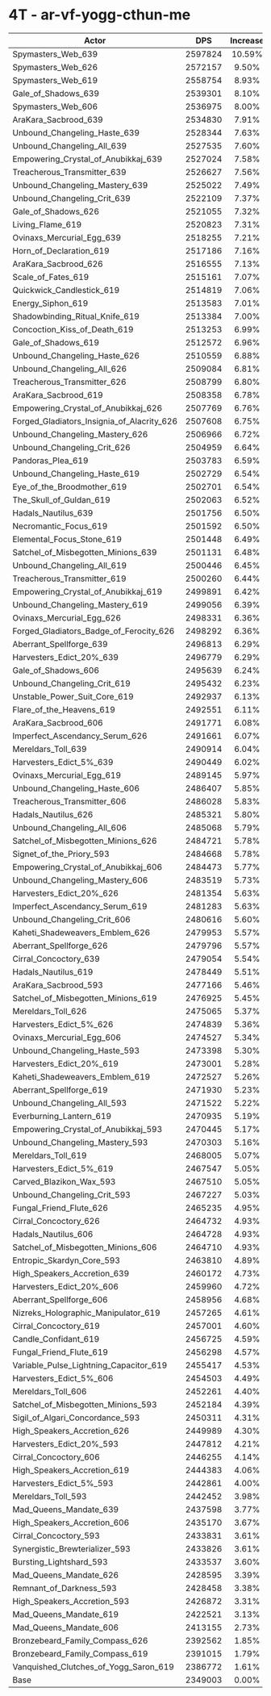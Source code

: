 # 4T - ar-vf-yogg-cthun-me
| Actor | DPS | Increase |
|---|:---:|:---:|
|Spymasters_Web_639|2597824|10.59%|
|Spymasters_Web_626|2572157|9.50%|
|Spymasters_Web_619|2558754|8.93%|
|Gale_of_Shadows_639|2539301|8.10%|
|Spymasters_Web_606|2536975|8.00%|
|AraKara_Sacbrood_639|2534830|7.91%|
|Unbound_Changeling_Haste_639|2528344|7.63%|
|Unbound_Changeling_All_639|2527535|7.60%|
|Empowering_Crystal_of_Anubikkaj_639|2527024|7.58%|
|Treacherous_Transmitter_639|2526627|7.56%|
|Unbound_Changeling_Mastery_639|2525022|7.49%|
|Unbound_Changeling_Crit_639|2522109|7.37%|
|Gale_of_Shadows_626|2521055|7.32%|
|Living_Flame_619|2520823|7.31%|
|Ovinaxs_Mercurial_Egg_639|2518255|7.21%|
|Horn_of_Declaration_619|2517186|7.16%|
|AraKara_Sacbrood_626|2516555|7.13%|
|Scale_of_Fates_619|2515161|7.07%|
|Quickwick_Candlestick_619|2514819|7.06%|
|Energy_Siphon_619|2513583|7.01%|
|Shadowbinding_Ritual_Knife_619|2513384|7.00%|
|Concoction_Kiss_of_Death_619|2513253|6.99%|
|Gale_of_Shadows_619|2512572|6.96%|
|Unbound_Changeling_Haste_626|2510559|6.88%|
|Unbound_Changeling_All_626|2509084|6.81%|
|Treacherous_Transmitter_626|2508799|6.80%|
|AraKara_Sacbrood_619|2508358|6.78%|
|Empowering_Crystal_of_Anubikkaj_626|2507769|6.76%|
|Forged_Gladiators_Insignia_of_Alacrity_626|2507608|6.75%|
|Unbound_Changeling_Mastery_626|2506966|6.72%|
|Unbound_Changeling_Crit_626|2504959|6.64%|
|Pandoras_Plea_619|2503783|6.59%|
|Unbound_Changeling_Haste_619|2502729|6.54%|
|Eye_of_the_Broodmother_619|2502701|6.54%|
|The_Skull_of_Guldan_619|2502063|6.52%|
|Hadals_Nautilus_639|2501756|6.50%|
|Necromantic_Focus_619|2501592|6.50%|
|Elemental_Focus_Stone_619|2501448|6.49%|
|Satchel_of_Misbegotten_Minions_639|2501131|6.48%|
|Unbound_Changeling_All_619|2500446|6.45%|
|Treacherous_Transmitter_619|2500260|6.44%|
|Empowering_Crystal_of_Anubikkaj_619|2499891|6.42%|
|Unbound_Changeling_Mastery_619|2499056|6.39%|
|Ovinaxs_Mercurial_Egg_626|2498331|6.36%|
|Forged_Gladiators_Badge_of_Ferocity_626|2498292|6.36%|
|Aberrant_Spellforge_639|2496813|6.29%|
|Harvesters_Edict_20%_639|2496779|6.29%|
|Gale_of_Shadows_606|2495639|6.24%|
|Unbound_Changeling_Crit_619|2495432|6.23%|
|Unstable_Power_Suit_Core_619|2492937|6.13%|
|Flare_of_the_Heavens_619|2492551|6.11%|
|AraKara_Sacbrood_606|2491771|6.08%|
|Imperfect_Ascendancy_Serum_626|2491661|6.07%|
|Mereldars_Toll_639|2490914|6.04%|
|Harvesters_Edict_5%_639|2490449|6.02%|
|Ovinaxs_Mercurial_Egg_619|2489145|5.97%|
|Unbound_Changeling_Haste_606|2486407|5.85%|
|Treacherous_Transmitter_606|2486028|5.83%|
|Hadals_Nautilus_626|2485321|5.80%|
|Unbound_Changeling_All_606|2485068|5.79%|
|Satchel_of_Misbegotten_Minions_626|2484721|5.78%|
|Signet_of_the_Priory_593|2484668|5.78%|
|Empowering_Crystal_of_Anubikkaj_606|2484473|5.77%|
|Unbound_Changeling_Mastery_606|2483519|5.73%|
|Harvesters_Edict_20%_626|2481354|5.63%|
|Imperfect_Ascendancy_Serum_619|2481283|5.63%|
|Unbound_Changeling_Crit_606|2480616|5.60%|
|Kaheti_Shadeweavers_Emblem_626|2479953|5.57%|
|Aberrant_Spellforge_626|2479796|5.57%|
|Cirral_Concoctory_639|2479054|5.54%|
|Hadals_Nautilus_619|2478449|5.51%|
|AraKara_Sacbrood_593|2477166|5.46%|
|Satchel_of_Misbegotten_Minions_619|2476925|5.45%|
|Mereldars_Toll_626|2475065|5.37%|
|Harvesters_Edict_5%_626|2474839|5.36%|
|Ovinaxs_Mercurial_Egg_606|2474527|5.34%|
|Unbound_Changeling_Haste_593|2473398|5.30%|
|Harvesters_Edict_20%_619|2473001|5.28%|
|Kaheti_Shadeweavers_Emblem_619|2472527|5.26%|
|Aberrant_Spellforge_619|2471930|5.23%|
|Unbound_Changeling_All_593|2471522|5.22%|
|Everburning_Lantern_619|2470935|5.19%|
|Empowering_Crystal_of_Anubikkaj_593|2470445|5.17%|
|Unbound_Changeling_Mastery_593|2470303|5.16%|
|Mereldars_Toll_619|2468005|5.07%|
|Harvesters_Edict_5%_619|2467547|5.05%|
|Carved_Blazikon_Wax_593|2467510|5.05%|
|Unbound_Changeling_Crit_593|2467227|5.03%|
|Fungal_Friend_Flute_626|2465235|4.95%|
|Cirral_Concoctory_626|2464732|4.93%|
|Hadals_Nautilus_606|2464728|4.93%|
|Satchel_of_Misbegotten_Minions_606|2464710|4.93%|
|Entropic_Skardyn_Core_593|2463810|4.89%|
|High_Speakers_Accretion_639|2460172|4.73%|
|Harvesters_Edict_20%_606|2459960|4.72%|
|Aberrant_Spellforge_606|2458956|4.68%|
|Nizreks_Holographic_Manipulator_619|2457265|4.61%|
|Cirral_Concoctory_619|2457001|4.60%|
|Candle_Confidant_619|2456725|4.59%|
|Fungal_Friend_Flute_619|2456298|4.57%|
|Variable_Pulse_Lightning_Capacitor_619|2455417|4.53%|
|Harvesters_Edict_5%_606|2454503|4.49%|
|Mereldars_Toll_606|2452261|4.40%|
|Satchel_of_Misbegotten_Minions_593|2452184|4.39%|
|Sigil_of_Algari_Concordance_593|2450311|4.31%|
|High_Speakers_Accretion_626|2449989|4.30%|
|Harvesters_Edict_20%_593|2447812|4.21%|
|Cirral_Concoctory_606|2446255|4.14%|
|High_Speakers_Accretion_619|2444383|4.06%|
|Harvesters_Edict_5%_593|2442861|4.00%|
|Mereldars_Toll_593|2442452|3.98%|
|Mad_Queens_Mandate_639|2437598|3.77%|
|High_Speakers_Accretion_606|2435170|3.67%|
|Cirral_Concoctory_593|2433831|3.61%|
|Synergistic_Brewterializer_593|2433826|3.61%|
|Bursting_Lightshard_593|2433537|3.60%|
|Mad_Queens_Mandate_626|2428595|3.39%|
|Remnant_of_Darkness_593|2428458|3.38%|
|High_Speakers_Accretion_593|2426872|3.31%|
|Mad_Queens_Mandate_619|2422521|3.13%|
|Mad_Queens_Mandate_606|2413155|2.73%|
|Bronzebeard_Family_Compass_626|2392562|1.85%|
|Bronzebeard_Family_Compass_619|2391015|1.79%|
|Vanquished_Clutches_of_Yogg_Saron_619|2386772|1.61%|
|Base|2349003|0.00%|
